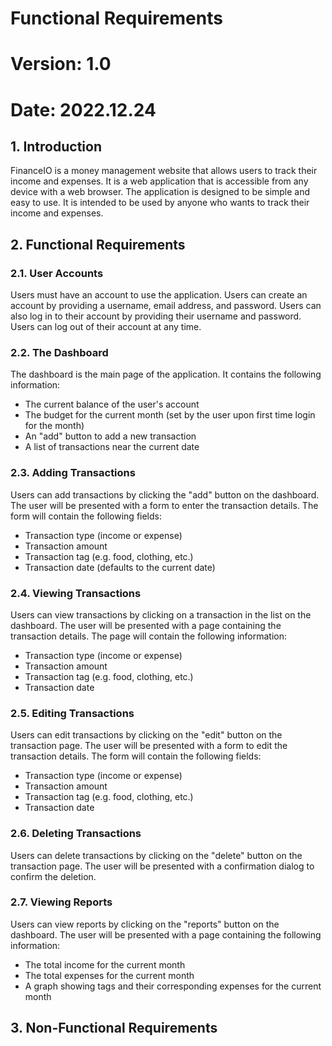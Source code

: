 # Functional Requirements
# Version: 1.0
# Date: 2022.12.24

## 1. Introduction
FinanceIO is a money management website that allows users to track their income and expenses. It is a web application that is accessible from any device with a web browser. The application is designed to be simple and easy to use. It is intended to be used by anyone who wants to track their income and expenses.

## 2. Functional Requirements
### 2.1. User Accounts
Users must have an account to use the application. Users can create an account by providing a username, email address, and password. Users can also log in to their account by providing their username and password. Users can log out of their account at any time.

### 2.2. The Dashboard
The dashboard is the main page of the application. It contains the following information:
- The current balance of the user's account
- The budget for the current month (set by the user upon first time login for the month)
- An "add" button to add a new transaction
- A list of transactions near the current date

### 2.3. Adding Transactions
Users can add transactions by clicking the "add" button on the dashboard. The user will be presented with a form to enter the transaction details. The form will contain the following fields:
- Transaction type (income or expense)
- Transaction amount
- Transaction tag (e.g. food, clothing, etc.)
- Transaction date (defaults to the current date)

### 2.4. Viewing Transactions
Users can view transactions by clicking on a transaction in the list on the dashboard. The user will be presented with a page containing the transaction details. The page will contain the following information:
- Transaction type (income or expense)
- Transaction amount
- Transaction tag (e.g. food, clothing, etc.)
- Transaction date

### 2.5. Editing Transactions

Users can edit transactions by clicking on the "edit" button on the transaction page. The user will be presented with a form to edit the transaction details. The form will contain the following fields:
- Transaction type (income or expense)
- Transaction amount
- Transaction tag (e.g. food, clothing, etc.)
- Transaction date


### 2.6. Deleting Transactions
Users can delete transactions by clicking on the "delete" button on the transaction page. The user will be presented with a confirmation dialog to confirm the deletion.

### 2.7. Viewing Reports
Users can view reports by clicking on the "reports" button on the dashboard. The user will be presented with a page containing the following information:
- The total income for the current month
- The total expenses for the current month
- A graph showing tags and their corresponding expenses for the current month

## 3. Non-Functional Requirements